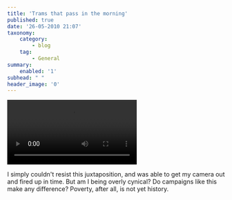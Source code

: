```yaml
---
title: 'Trams that pass in the morning'
published: true
date: '26-05-2010 21:07'
taxonomy:
    category:
        - blog
    tag:
        - General
summary:
    enabled: '1'
subhead: " "
header_image: '0'
---
```


![trams.mp4](trams.mp4?loop=0&controls=1&autoplay=0&muted)

I simply couldn't resist this juxtaposition, and was able to get my camera out and fired up in time. But am I being overly cynical? Do campaigns like this make any difference? Poverty, after all, is not yet history.
